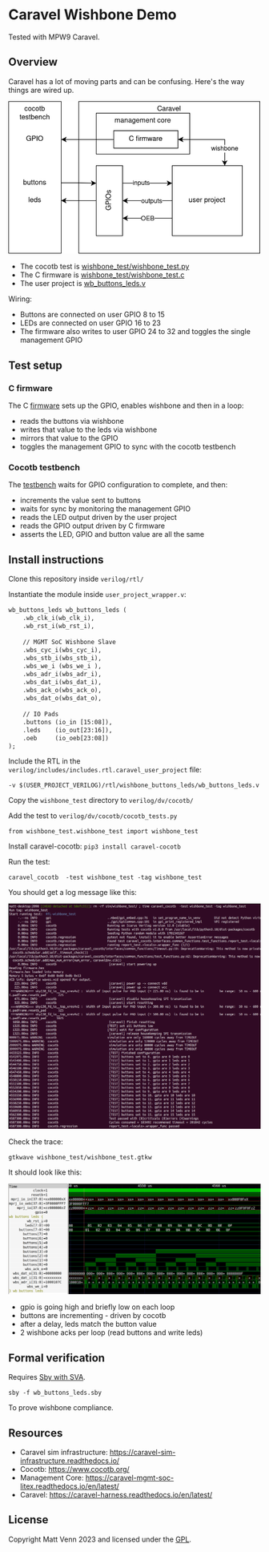# Caravel Wishbone Demo

Tested with MPW9 Caravel.

## Overview

Caravel has a lot of moving parts and can be confusing. Here's the way things are wired up.

<img src="docs/wishbone_caravel.drawio.png" width="600">

* The cocotb test is [wishbone_test/wishbone_test.py](wishbone_test/wishbone_test.py)
* The C firmware is [wishbone_test/wishbone_test.c](wishbone_test/wishbone_test.c)
* The user project is [wb_buttons_leds.v](wb_buttons_leds.v)

Wiring:

* Buttons are connected on user GPIO 8 to 15
* LEDs are connected on user GPIO 16 to 23
* The firmware also writes to user GPIO 24 to 32 and toggles the single management GPIO

## Test setup

### C firmware

The C [firmware](wishbone_test/wishbone_test.c) sets up the GPIO, enables wishbone and then in a loop:

* reads the buttons via wishbone
* writes that value to the leds via wishbone
* mirrors that value to the GPIO
* toggles the management GPIO to sync with the cocotb testbench

### Cocotb testbench

The [testbench](wishbone_test/wishbone_test.py) waits for GPIO configuration to complete, and then:

* increments the value sent to buttons
* waits for sync by monitoring the management GPIO
* reads the LED output driven by the user project
* reads the GPIO output driven by C firmware
* asserts the LED, GPIO and button value are all the same

## Install instructions

Clone this repository inside `verilog/rtl/`

Instantiate the module inside `user_project_wrapper.v`:

    wb_buttons_leds wb_buttons_leds (
        .wb_clk_i(wb_clk_i),
        .wb_rst_i(wb_rst_i),

        // MGMT SoC Wishbone Slave
        .wbs_cyc_i(wbs_cyc_i),
        .wbs_stb_i(wbs_stb_i),
        .wbs_we_i (wbs_we_i ),
        .wbs_adr_i(wbs_adr_i),
        .wbs_dat_i(wbs_dat_i),
        .wbs_ack_o(wbs_ack_o),
        .wbs_dat_o(wbs_dat_o),

        // IO Pads
        .buttons (io_in [15:08]),
        .leds    (io_out[23:16]),
        .oeb     (io_oeb[23:08])
    );

Include the RTL in the `verilog/includes/includes.rtl.caravel_user_project` file:

    -v $(USER_PROJECT_VERILOG)/rtl/wishbone_buttons_leds/wb_buttons_leds.v

Copy the `wishbone_test` directory to `verilog/dv/cocotb/`

Add the test to `verilog/dv/cocotb/cocotb_tests.py`

    from wishbone_test.wishbone_test import wishbone_test

Install caravel-cocotb: `pip3 install caravel-cocotb`

Run the test:

    caravel_cocotb  -test wishbone_test -tag wishbone_test

You should get a log message like this:

![log](docs/log.png)

Check the trace:

    gtkwave wishbone_test/wishbone_test.gtkw

It should look like this:

![trace](docs/trace.png)

* gpio is going high and briefly low on each loop
* buttons are incrementing - driven by cocotb
* after a delay, leds match the button value
* 2 wishbone acks per loop (read buttons and write leds)

## Formal verification

Requires [Sby with SVA](https://www.yosyshq.com/products-and-services).

    sby -f wb_buttons_leds.sby

To prove wishbone compliance.

## Resources

* Caravel sim infrastructure: https://caravel-sim-infrastructure.readthedocs.io/
* Cocotb: https://www.cocotb.org/
* Management Core: https://caravel-mgmt-soc-litex.readthedocs.io/en/latest/
* Caravel: https://caravel-harness.readthedocs.io/en/latest/

## License

Copyright Matt Venn 2023 and licensed under the [GPL](LICENSE).
